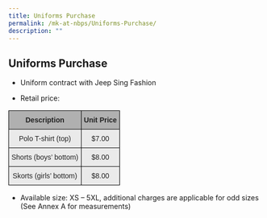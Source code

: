 ```yaml
---
title: Uniforms Purchase
permalink: /mk-at-nbps/Uniforms-Purchase/
description: ""
---
```

## Uniforms Purchase

*   Uniform contract with Jeep Sing Fashion
    
*   Retail price:

<style type="text/css">
.tg  {border-collapse:collapse;border-spacing:0;}
.tg td{border-color:black;border-style:solid;border-width:1px;font-family:Arial, sans-serif;font-size:14px;
  overflow:hidden;padding:10px 5px;word-break:normal;}
.tg th{border-color:black;border-style:solid;border-width:1px;font-family:Arial, sans-serif;font-size:14px;
  font-weight:normal;overflow:hidden;padding:10px 5px;word-break:normal;}
.tg .tg-ii8k{background-color:#EAEAEA;color:#222;text-align:center;vertical-align:top}
.tg .tg-pll1{background-color:#B0B0B0;color:#222;font-weight:bold;text-align:center;vertical-align:top}
</style>
<table class="tg">
<thead>
  <tr>
    <th class="tg-pll1">Description</th>
    <th class="tg-pll1">Unit Price</th>
  </tr>
</thead>
<tbody>
  <tr>
    <td class="tg-ii8k">Polo T-shirt (top)</td>
    <td class="tg-ii8k">$7.00<br></td>
  </tr>
  <tr>
    <td class="tg-ii8k">Shorts (boys’ bottom) <br></td>
    <td class="tg-ii8k">$8.00<br></td>
  </tr>
  <tr>
    <td class="tg-ii8k"> Skorts (girls’ bottom)</td>
    <td class="tg-ii8k">$8.00 </td>
  </tr>
</tbody>
</table>

*   Available size: XS – 5XL, additional charges are applicable for odd sizes (See Annex A for measurements)


